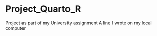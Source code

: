 # Project_Quarto_R
Project as part of my University assignment
A line I wrote on my local computer  
